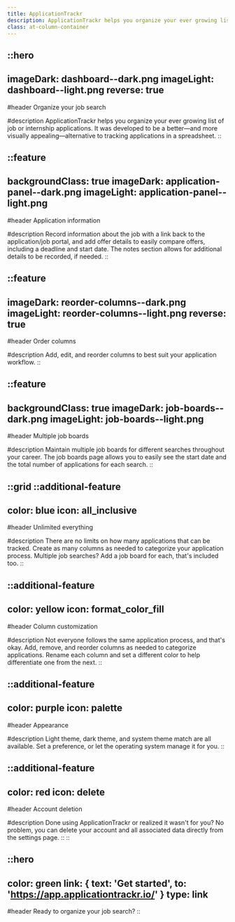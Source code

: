 ```yaml
---
title: ApplicationTrackr
description: ApplicationTrackr helps you organize your ever growing list of job or internship applications. It was developed to be a better—and more visually appealing—alternative to tracking applications in a spreadsheet.
class: at-column-container
---
```


::hero
---
imageDark: dashboard--dark.png
imageLight: dashboard--light.png
reverse: true
---
#header
Organize your job search

#description
ApplicationTrackr helps you organize your ever growing list of job or internship applications. It was developed to be a better—and more visually appealing—alternative to tracking applications in a spreadsheet.
::

::feature
---
backgroundClass: true
imageDark: application-panel--dark.png
imageLight: application-panel--light.png
---

#header
Application information

#description
Record information about the job with a link back to the application/job portal, and add offer details to easily compare offers, including a deadline and start date. The notes section allows for additional details to be recorded, if needed.
::

::feature
---
imageDark: reorder-columns--dark.png
imageLight: reorder-columns--light.png
reverse: true
---

#header
Order columns

#description
Add, edit, and reorder columns to best suit your application workflow.
::

::feature
---
backgroundClass: true
imageDark: job-boards--dark.png
imageLight: job-boards--light.png
---

#header
Multiple job boards

#description
Maintain multiple job boards for different searches throughout your career. The job boards page allows you to easily see the start date and the total number of applications for each search.
::

::grid
  ::additional-feature
  ---
  color: blue
  icon: all_inclusive
  ---

  #header
  Unlimited everything

  #description
  There are no limits on how many applications that can be tracked. Create as many columns as needed to categorize your application process. Multiple job searches? Add a job board for each, that's included too.
  ::

  ::additional-feature
  ---
  color: yellow
  icon: format_color_fill
  ---

  #header
  Column customization

  #description
  Not everyone follows the same application process, and that's okay. Add, remove, and reorder columns as needed to categorize applications. Rename each column and set a different color to help differentiate one from the next.
  ::

  ::additional-feature
  ---
  color: purple
  icon: palette
  ---

  #header
  Appearance

  #description
  Light theme, dark theme, and system theme match are all available. Set a preference, or let the operating system manage it for you.
  ::

  ::additional-feature
  ---
  color: red
  icon: delete
  ---

  #header
  Account deletion

  #description
  Done using ApplicationTrackr or realized it wasn't for you? No problem, you can delete your account and all associated data directly from the settings page.
  ::
::

::hero
---
color: green
link: { text: 'Get started', to: 'https://app.applicationtrackr.io/' }
type: link
---
#header
Ready to organize your job search?
::
